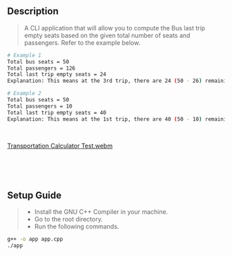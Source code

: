 ## Description
> A CLI application that will allow you to compute the Bus last trip empty seats based on the given total number of seats and passengers. Refer to the example below.
```bash
# Example 1
Total bus seats = 50
Total passengers = 126
Total last trip empty seats = 24
Explanation: This means at the 3rd trip, there are 24 (50 - 26) remaining seats.

# Example 2
Total bus seats = 50
Total passengers = 10
Total last trip empty seats = 40
Explanation: This means at the 1st trip, there are 40 (50 - 10) remaining seats.
```

<br />

[Transportation Calculator Test.webm](https://user-images.githubusercontent.com/69438999/198885804-774ce0f8-cf48-4295-9ffd-fd9ab070aa7d.webm)

<br />
<br />
<br />



## Setup Guide
> - Install the GNU C++ Compiler in your machine. <br />
> - Go to the root directory. <br />
> - Run the following commands. <br />
```bash
g++ -o app app.cpp
./app
```
